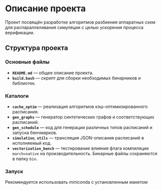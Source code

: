 # Описание проекта

Проект посвящён разработке алгоритмов разбиения аппаратных схем  
для распараллеливания симуляции с целью ускорения процесса верификации.

## Структура проекта

### Основные файлы

- **`README.md`** — общее описание проекта.
- **`build.bash`** — скрипт для сборки необходимых бинарников и библиотек.

### Каталоги

- **`cache_optim`** — реализация алгоритмов кэш-оптимизированного расписания.
- **`gen_graphs`** — генератор синтетических графов и соответствующих расписаний.
- **`gen_schedule`** — код для генерации различных типов расписаний и запуска бенчмарков.
- **`simulation`**, **`utils`** — трансляция JSON-описания расписаний в исполняемый код.
- **`vectorization_bench`** — тестирование влияния флага компиляции `march=native` на производительность. Бинарные файлы сохраняются в папку `bin`.

### Запуск
Рекомендуется использовать miniconda с установленным макетом 